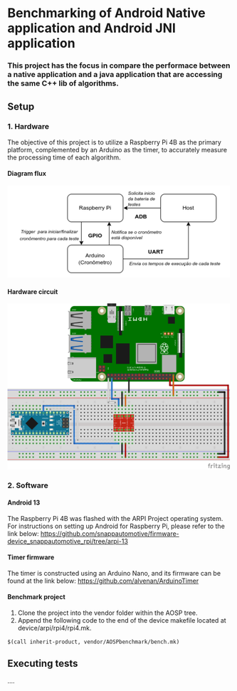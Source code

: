# Benchmarking of Android Native application and Android JNI application

### This project  has the focus in compare the performace between a native application and a java application that are accessing the same C++ lib of algorithms.

## Setup
### 1. Hardware
The objective of this project is to utilize a Raspberry Pi 4B as the primary platform, complemented by an Arduino as the timer, to accurately measure the processing time of each algorithm.

#### Diagram flux
<img src="/img/diagrama.png" width="500">

#### Hardware circuit
<img src="/img/circuit_test.png" width="500">

### 2. Software

#### Android 13
The Raspberry Pi 4B was flashed with the ARPI Project operating system. For instructions on setting up Android for Raspberry Pi, please refer to the link below:
https://github.com/snappautomotive/firmware-device_snappautomotive_rpi/tree/arpi-13

#### Timer firmware
The timer is constructed using an Arduino Nano, and its firmware can be found at the link below:
https://github.com/alvenan/ArduinoTimer

#### Benchmark project
1. Clone the project into the vendor folder within the AOSP tree.
2. Append the following code to the end of the device makefile located at device/arpi/rpi4/rpi4.mk.
```
$(call inherit-product, vendor/AOSPbenchmark/bench.mk)
```
## Executing tests
....
